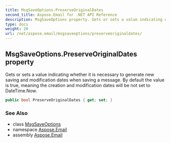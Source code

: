 ```yaml
---
title: MsgSaveOptions.PreserveOriginalDates
second_title: Aspose.Email for .NET API Reference
description: MsgSaveOptions property. Gets or sets a value indicating whether it is necessary to generate new saving and modification dates when saving a message. By default the value is true meaning the creation and modification dates will be not set to DateTime.Now
type: docs
weight: 20
url: /net/aspose.email/msgsaveoptions/preserveoriginaldates/
---
```

## MsgSaveOptions.PreserveOriginalDates property

Gets or sets a value indicating whether it is necessary to generate new saving and modification dates when saving a message. By default the value is true, meaning the creation and modification dates will be not set to DateTime.Now.

```csharp
public bool PreserveOriginalDates { get; set; }
```

### See Also

* class [MsgSaveOptions](../)
* namespace [Aspose.Email](../../msgsaveoptions/)
* assembly [Aspose.Email](../../../)


